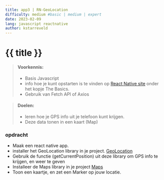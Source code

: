 ```yaml
---
title: app3 | RN-GeoLocation
difficulty: medium #basic | medium | expert
date: 2023-02-09
lang: javascript reactnative
author: kstarreveld
---
```

# {{ title }}

> #### Voorkennis:  
> * Basis Javascript 
> * info hoe je kunt opstarten is te vinden op [React Native site](https://reactnative.dev/docs/getting-started) onder het kopje The Basics.
> * Gebruik van Fetch API of Axios

> #### Doelen:  
> * leren hoe je GPS info uit je telefoon kunt krijgen.
> * Deze data tonen in een kaart (Map)


### opdracht
* Maak een react native app.
* installer het GeoLocation library in je project.
[GeoLocation](https://github.com/michalchudziak/react-native-geolocation)
* Gebruik de functie (getCurrentPosition) uit deze library om GPS info te krijgen, en weer te geven
* Installeer de Maps library in je project [Maps](https://github.com/react-native-maps/react-native-maps)
* Toon een kaartje, en zet een Marker op jouw locatie.
